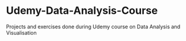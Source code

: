# Udemy-Data-Analysis-Course
Projects and exercises done during Udemy course on Data Analysis and Visualisation
